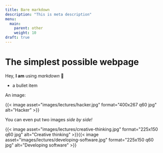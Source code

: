 ```yaml
---
title: Bare markdown
description: "This is meta description"
menu:
  main:
    parent: other
    weight: 10
draft: true
---
```


# The simplest possible webpage

Hey, **I am** using *markdown* 🙂

- a bullet item

An image:

{{< image asset="images/lectures/hacker.jpg" format="400x267 q60 jpg" alt="Hacker" >}}

You can even put two images *side by side!*

{{< image asset="images/lectures/creative-thinking.jpg" format="225x150 q60 jpg" alt="Creative thinking" >}}{{< image asset="images/lectures/developing-software.jpg" format="225x150 q60 jpg" alt="Developing software" >}}
